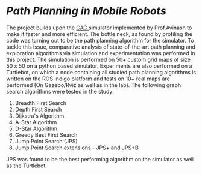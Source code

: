 <h1><em>Path Planning in Mobile Robots</em></h1>

<p>The project builds upon the <a href="http://ieeexplore.ieee.org/document/7379179/"> CAC </a> simulator implemented by Prof.Avinash to make it faster and more efficient. The bottle neck, as found by profiling the code was turning out to be the path planning algorithm for the simulator. To tackle this issue, comparative analysis of state-of-the-art path planning and exploration algorithms via simulation and experimentation was performed in this project. The simulation is performed on 50+ custom grid maps of size 50 x 50 on a python based simulator. Experiments are also performed on a Turtlebot, on which a node containing all studied path planning algorithms is written on the ROS Indigo platform and tests on 10+ real maps are performed (On Gazebo/Rviz as well as in the lab). The following graph search algorithms were tested in the study:</p>

<ol>
<li>Breadth First Search</li>
<li> Depth First Search</li>
<li>Dijkstra's Algorithm</li>
<li>A-Star Algorithm</li>
<li>D-Star Algorithm</li>
<li>Greedy Best First Search</li>
<li>Jump Point Search (JPS)</li>
<li>Jump Point Search extensions - JPS+ and JPS+B</li>
</ol>

<p>JPS was found to be the best performing algorithm on the simulator as well as the Turtlebot.</p>